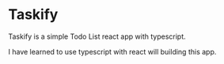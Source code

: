 # Taskify

Taskify is a simple Todo List react app with typescript.

I have learned to use typescript with react will building this app.
